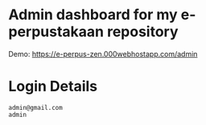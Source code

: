 # Admin dashboard for my e-perpustakaan repository
Demo: https://e-perpus-zen.000webhostapp.com/admin

# Login Details
```
admin@gmail.com
admin
```
